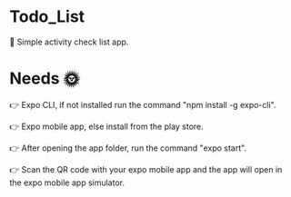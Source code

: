 # Todo_List
🐆 Simple activity check list app.

# Needs 🌞
👉 Expo CLI, if not installed run the command "npm install -g expo-cli".

👉 Expo mobile app, else install from the play store.

👉 After opening the app folder, run the command "expo start".

👉 Scan the QR code with your expo mobile app and the app will open in the expo mobile app simulator.
